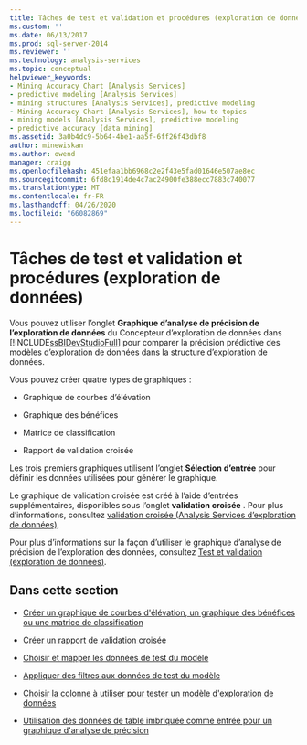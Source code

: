 ```yaml
---
title: Tâches de test et validation et procédures (exploration de données) | Microsoft Docs
ms.custom: ''
ms.date: 06/13/2017
ms.prod: sql-server-2014
ms.reviewer: ''
ms.technology: analysis-services
ms.topic: conceptual
helpviewer_keywords:
- Mining Accuracy Chart [Analysis Services]
- predictive modeling [Analysis Services]
- mining structures [Analysis Services], predictive modeling
- Mining Accuracy Chart [Analysis Services], how-to topics
- mining models [Analysis Services], predictive modeling
- predictive accuracy [data mining]
ms.assetid: 3a0b4dc9-5b64-4be1-aa5f-6ff26f43dbf8
author: minewiskan
ms.author: owend
manager: craigg
ms.openlocfilehash: 451efaa1bb6968c2e2f43e5fad01646e507ae8ec
ms.sourcegitcommit: 6fd8c1914de4c7ac24900fe388ecc7883c740077
ms.translationtype: MT
ms.contentlocale: fr-FR
ms.lasthandoff: 04/26/2020
ms.locfileid: "66082869"
---
```

# <a name="testing-and-validation-tasks-and-how-tos-data-mining"></a>Tâches de test et validation et procédures (exploration de données)
  Vous pouvez utiliser l’onglet **Graphique d’analyse de précision de l’exploration de données** du Concepteur d’exploration de données dans [!INCLUDE[ssBIDevStudioFull](../../includes/ssbidevstudiofull-md.md)] pour comparer la précision prédictive des modèles d’exploration de données dans la structure d’exploration de données.  
  
 Vous pouvez créer quatre types de graphiques :  
  
-   Graphique de courbes d’élévation  
  
-   Graphique des bénéfices  
  
-   Matrice de classification  
  
-   Rapport de validation croisée  
  
 Les trois premiers graphiques utilisent l’onglet **Sélection d’entrée** pour définir les données utilisées pour générer le graphique.  
  
 Le graphique de validation croisée est créé à l’aide d’entrées supplémentaires, disponibles sous l’onglet **validation croisée** . Pour plus d’informations, consultez [validation croisée &#40;Analysis Services d’exploration de données&#41;](cross-validation-analysis-services-data-mining.md).  
  
 Pour plus d’informations sur la façon d’utiliser le graphique d’analyse de précision de l’exploration des données, consultez [Test et validation &#40;exploration de données&#41;](testing-and-validation-data-mining.md).  
  
## <a name="in-this-section"></a>Dans cette section  
  
-   [Créer un graphique de courbes d'élévation, un graphique des bénéfices ou une matrice de classification](create-a-lift-chart-profit-chart-or-classification-matrix.md)  
  
-   [Créer un rapport de validation croisée](create-a-cross-validation-report.md)  
  
-   [Choisir et mapper les données de test du modèle](choose-and-map-model-testing-data.md)  
  
-   [Appliquer des filtres aux données de test du modèle](apply-filters-to-model-testing-data.md)  
  
-   [Choisir la colonne à utiliser pour tester un modèle d'exploration de données](choose-the-column-to-use-for-testing-a-mining-model.md)  
  
-   [Utilisation des données de table imbriquée comme entrée pour un graphique d'analyse de précision](using-nested-table-data-as-an-input-for-an-accuracy-chart.md)  
  
  
